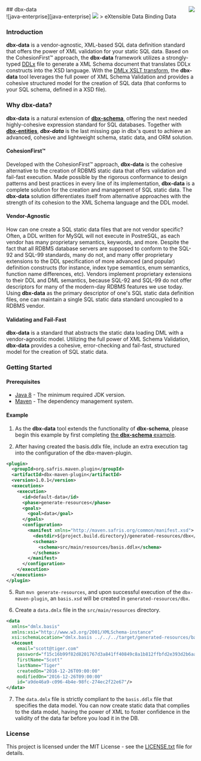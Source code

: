 <img src="https://www.cohesionfirst.org/logo.png" align="right" />
## dbx-data<br>![java-enterprise][java-enterprise] <a href="https://www.cohesionfirst.org/"><img src="https://img.shields.io/badge/CohesionFirst%E2%84%A2--blue.svg"></a>
> eXtensible Data Binding Data

### Introduction

**dbx-data** is a vendor-agnostic, XML-based SQL data definition standard that offers the power of XML validation for your static SQL data. Based on the CohesionFirst™ approach, the **dbx-data** framework utilizes a strongly-typed [DDLx][ddlx.xsd] file to generate a XML Schema document that translates DDLx constructs into the XSD language. With the [DMLx XSLT transform][dmlx.xsl], the **dbx-data** tool leverages the full power of XML Schema Validation and provides a cohesive structured model for the creation of SQL data (that conforms to your SQL schema, defined in a XSD file).

### Why **dbx-data**?

**dbx-data** is a natural extension of [**dbx-schema**][dbx-schema], offering the next needed highly-cohesive expression standard for SQL databases. Together with [**dbx-entities**][dbx-entities], ***dbx-data*** is the last missing gap in dbx's quest to achieve an advanced, cohesive and lightweight schema, static data, and ORM solution.

#### CohesionFirst™

Developed with the CohesionFirst™ approach, **dbx-data** is the cohesive alternative to the creation of RDBMS static data that offers validation and fail-fast execution. Made possible by the rigorous conformance to design patterns and best practices in every line of its implementation, **dbx-data** is a complete solution for the creation and management of SQL static data. The **dbx-data** solution differentiates itself from alternative approaches with the strength of its cohesion to the XML Schema language and the DDL model.

#### Vendor-Agnostic

How can one create a SQL static data files that are not vendor specific? Often, a DDL written for MySQL will not execute in PostreSQL, as each vendor has many proprietary semantics, keywords, and more. Despite the fact that all RDBMS database servers are supposed to conform to the SQL-92 and SQL-99 standards, many do not, and many offer proprietary extensions to the DDL specification of more advanced (and popular) definition constructs (for instance, index type semantics, enum semantics, function name differences, etc). Vendors implement proprietary extensions to their DDL and DML semantics, because SQL-92 and SQL-99 do not offer descriptors for many of the modern-day RDBMS features we use today. Using **dbx-data** as the primary descriptor of one's SQL static data definition files, one can maintain a single SQL static data standard uncoupled to a RDBMS vendor.

#### Validating and Fail-Fast

**dbx-data** is a standard that abstracts the static data loading DML with a vendor-agnostic model. Utilizing the full power of XML Schema Validation, **dbx-data** provides a cohesive, error-checking and fail-fast, structured model for the creation of SQL static data.

### Getting Started

#### Prerequisites

* [Java 8][jdk8-download] - The minimum required JDK version.
* [Maven][maven] - The dependency management system.

#### Example

1. As the **dbx-data** tool extends the functionality of **dbx-schema**, please begin this example by first completing [the **dbx-schema** example][dbx-schema-example].

4. After having created the basis.ddlx file, include an extra execution tag into the configuration of the dbx-maven-plugin.

  ```xml
  <plugin>
    <groupId>org.safris.maven.plugin</groupId>
    <artifactId>dbx-maven-plugin</artifactId>
    <version>1.0.1</version>
    <executions>
      <execution>
        <id>default-data</id>
        <phase>generate-resources</phase>
        <goals>
          <goal>data</goal>
        </goals>
        <configuration>
          <manifest xmlns="http://maven.safris.org/common/manifest.xsd">
            <destdir>${project.build.directory}/generated-resources/dbx</destdir>
            <schemas>
              <schema>src/main/resources/basis.ddlx</schema>
            </schemas>
          </manifest>
        </configuration>
      </execution>
    </executions>
  </plugin>
  ```

5. Run `mvn generate-resources`, and upon successful execution of the `dbx-maven-plugin`, an `basis.xsd` will be created in `generated-resources/dbx`.

6. Create a `data.dmlx` file in the `src/main/resources` directory.

  ```xml
  <data
    xmlns="dmlx.basis"
    xmlns:xsi="http://www.w3.org/2001/XMLSchema-instance"
    xsi:schemaLocation="dmlx.basis ../../../target/generated-resources/basis.xsd">
    <Account
      email="scott@tiger.com"
      password="f15c16b99f82d8201767d3a841ff40849c8a1b812ffbfd2e393d2b6aa6682a6e"
      firstName="Scott"
      lastName="Tiger"
      createdOn="2016-12-26T09:00:00"
      modifiedOn="2016-12-26T09:00:00"
      id="a9de46a9-c096-4b4e-98fc-274ec2f22e67"/>
  </data>
  ```

7. The `data.dmlx` file is strictly compliant to the `basis.ddlx` file that specifies the data model. You can now create static data that complies to the data model, having the power of XML to foster confidence in the validity of the data far before you load it in the DB.

### License

This project is licensed under the MIT License - see the [LICENSE.txt](LICENSE.txt) file for details.

[dmlx.xsl]: https://github.com/SevaSafris/dbx/blob/master/data/src/main/resources/dmlx.xsl
[java-enterprise]: https://img.shields.io/badge/java-enterprise-blue.svg
[jdk8-download]: http://www.oracle.com/technetwork/java/javase/downloads/jdk8-downloads-2133151.html
[maven-archetype-quickstart]: http://maven.apache.org/archetypes/maven-archetype-quickstart
[maven]: https://maven.apache.org/
[dbx-entities]: https://github.com/SevaSafris/dbx/blob/master/entities
[dbx-maven-plugin]: https://github.com/SevaSafris/dbx-maven-plugin
[dbx-schema-example]: https://github.com/SevaSafris/dbx/tree/master/schema#example
[dbx-schema]: https://github.com/SevaSafris/dbx/blob/master/schema
[ddlx.xsd]: https://github.com/SevaSafris/dbx/blob/master/schema/src/main/resources/ddlx.xsd